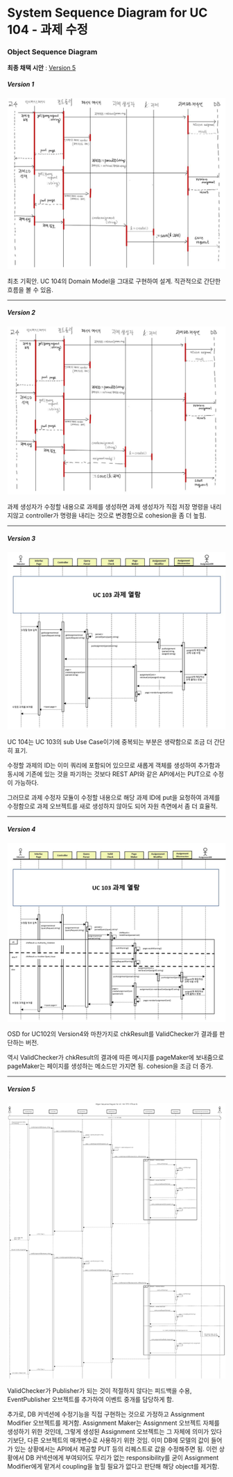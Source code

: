 # System Sequence Diagram for UC 104 - 과제 수정

### Object Sequence Diagram

__최종 채택 시안__ : [Version 5](#version-5)</br>

##### Version 1

![ver1](img/OSD%20for%20UC104(ver1).jpg)



최초 기획안.  UC 104의 Domain Model을 그대로 구현하여 설계. 직관적으로 간단한 흐름을 볼 수 있음.

-------

##### Version 2

![ver2](img/OSD%20for%20UC104(ver2).jpg)



과제 생성자가 수정할 내용으로 과제를 생성하면 과제 생성자가 직접 저장 명령을 내리지않고 controller가 명령을 내리는 것으로 변경함으로 cohesion을 좀 더 높힘.

 

------

##### Version 3

![OSD for UC104(ver3)](img/OSD%20for%20UC104(ver3).jpg)

UC 104는 UC 103의 sub Use Case이기에 중복되는 부분은 생략함으로 조금 더 간단히 표기.

수정할 과제의 ID는 이미 쿼리에 포함되어 있으므로 새롭게 객체를 생성하여 추가함과 동시에 기존에 있는 것을 파기하는 것보다 REST API와 같은 API에서는 PUT으로 수정이 가능하다.

그러므로 과제 수정자 모듈이 수정할 내용으로 해당 과제 ID에 put을 요청하여 과제를 수정함으로 과제 오브젝트를 새로 생성하지 않아도 되어 자원 측면에서 좀 더 효율적. 

------

##### Version 4

![OSD for UC104(ver4)](img/OSD%20for%20UC104(ver4).jpg)

OSD for UC102의 Version4와 마찬가지로 chkResult를 ValidChecker가 결과를 판단하는 버전.

역시 ValidChecker가 chkResult의 결과에 따른 메시지를 pageMaker에 보내줌으로 pageMaker는 페이지를 생성하는 메소드만 가지면 됨. cohesion을 조금 더 증가.

-------

##### Version 5

![ver4](img/OSD%20for%20UC104(ver5).png)

ValidChecker가 Publisher가 되는 것이 적절하지 않다는 피드백을 수용, EventPublisher 오브젝트를 추가하여 이벤트 중개를 담당하게 함.

추가로, DB 커넥션에 수정기능을 직접 구현하는 것으로 가정하고 Assignment Modifier 오브젝트를 제거함. Assignment Maker는 Assignment 오브젝트 자체를 생성하기 위한 것인데, 그렇게 생성된 Assignment 오브젝트는 그 자체에 의미가 있다기보단, 다른 오브젝트의 매개변수로 사용하기 위한 것임. 이미 DB에 모델의 값이 들어가 있는 상황에서는 API에서 제공할 PUT 등의 리퀘스트로 값을 수정해주면 됨. 
이런 상황에서 DB 커넥션에게 부여되어도 무리가 없는 responsibility를 굳이 Assignment Modifier에게 맡겨서 coupling을 높힐 필요가 없다고 판단해 해당 object를 제거함.

